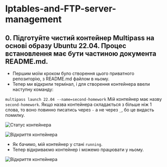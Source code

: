 # Iptables-and-FTP-server-management

## 0. Підготуйте чистий контейнер Multipass на основі образу Ubuntu 22.04. Процес встановлення має бути частиною документа README.md.

- Першим моїм кроком було створення цього приватного репозиторію, з README.md файлом в ньому.
- Тепер ми відкрили термінал, і для створення контейнера ввели наступну команду:

`multipass launch 22.04 --name=second-homework`
Мій контейнер має назву `second-homework`. Якщо назва контейнера складається з більше ніж 1 слова, то воно повинно писатись через `-` а не через `_`, бо це видасть помилку.

![Статус контейнера](https://github.com/Anastasiiasyvak/Iptables-and-FTP-server-management/assets/119412566/93b6f467-00c4-4f2a-84b4-d474f5566cb3)

![Відкриття контейнера](https://github.com/Anastasiiasyvak/Iptables-and-FTP-server-management/assets/119412566/c55b0875-5e64-43e7-953c-e1d76bbf7bf4)

- Як бачимо, мій контейнер у стані `running`.
- Тепер відкриваємо контейнер і можемо працювати у ньому.

![Відкриття контейнера](https://github.com/Anastasiiasyvak/Iptables-and-FTP-server-management/assets/119412566/c10cedc1-e3cf-474b-8e1b-3dcee5ffe729)







